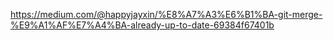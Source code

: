 https://medium.com/@happyjayxin/%E8%A7%A3%E6%B1%BA-git-merge-%E9%A1%AF%E7%A4%BA-already-up-to-date-69384f67401b